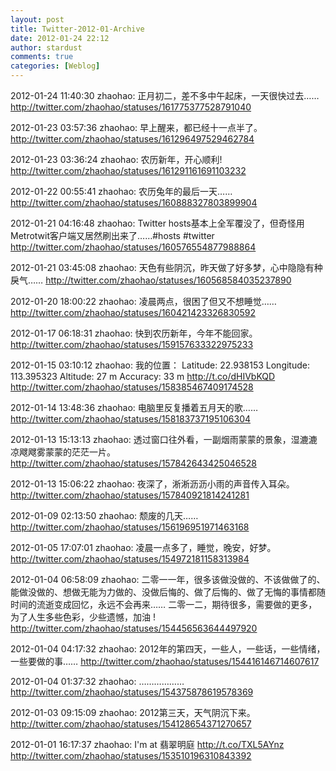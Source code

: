 ```yaml
---
layout: post
title: Twitter-2012-01-Archive
date: 2012-01-24 22:12
author: stardust
comments: true
categories: [Weblog]
---
```

2012-01-24 11:40:30
zhaohao: 正月初二，差不多中午起床，一天很快过去……
http://twitter.com/zhaohao/statuses/161775377528791040

2012-01-23 03:57:36
zhaohao: 早上醒来，都已经十一点半了。
http://twitter.com/zhaohao/statuses/161296497529462784

2012-01-23 03:36:24
zhaohao: 农历新年，开心顺利!
http://twitter.com/zhaohao/statuses/161291161691103232

2012-01-22 00:55:41
zhaohao: 农历兔年的最后一天……
http://twitter.com/zhaohao/statuses/160888327803899904

2012-01-21 04:16:48
zhaohao: Twitter hosts基本上全军覆没了，但奇怪用Metrotwit客户端又居然刷出来了……#hosts #twitter
http://twitter.com/zhaohao/statuses/160576554877988864

2012-01-21 03:45:08
zhaohao: 天色有些阴沉，昨天做了好多梦，心中隐隐有种戾气……
http://twitter.com/zhaohao/statuses/160568584035237890

2012-01-20 18:00:22
zhaohao: 凌晨两点，很困了但又不想睡觉……
http://twitter.com/zhaohao/statuses/160421423326830592

2012-01-17 06:18:31
zhaohao: 快到农历新年，今年不能回家。
http://twitter.com/zhaohao/statuses/159157633322975233

2012-01-15 03:10:12
zhaohao: 我的位置： Latitude: 22.938153 Longitude: 113.395323 Altitude: 27 m Accuracy: 33 m http://t.co/dHIVbKQD
http://twitter.com/zhaohao/statuses/158385467409174528

2012-01-14 13:48:36
zhaohao: 电脑里反复播着五月天的歌……
http://twitter.com/zhaohao/statuses/158183737195106304

2012-01-13 15:13:13
zhaohao: 透过窗口往外看，一副烟雨蒙蒙的景象，湿漉漉凉飕飕雾蒙蒙的茫茫一片。
http://twitter.com/zhaohao/statuses/157842643425046528

2012-01-13 15:06:22
zhaohao: 夜深了，淅淅沥沥小雨的声音传入耳朵。
http://twitter.com/zhaohao/statuses/157840921814241281

2012-01-09 02:13:50
zhaohao: 颓废的几天……
http://twitter.com/zhaohao/statuses/156196951971463168

2012-01-05 17:07:01
zhaohao: 凌晨一点多了，睡觉，晚安，好梦。
http://twitter.com/zhaohao/statuses/154972181158313984

2012-01-04 06:58:09
zhaohao: 二零一一年，很多该做没做的、不该做做了的、能做没做的、想做无能为力做的、没做后悔的、做了后悔的、做了无悔的事情都随时间的流逝变成回忆，永远不会再来…… 二零一二，期待很多，需要做的更多，为了人生多些色彩，少些遗憾，加油 !
http://twitter.com/zhaohao/statuses/154456563644497920

2012-01-04 04:17:32
zhaohao: 2012年的第四天，一些人，一些话，一些情绪，一些要做的事……
http://twitter.com/zhaohao/statuses/154416146714607617

2012-01-04 01:37:32
zhaohao: ………………
http://twitter.com/zhaohao/statuses/154375878619578369

2012-01-03 09:15:09
zhaohao: 2012第三天，天气阴沉下来。
http://twitter.com/zhaohao/statuses/154128654371270657

2012-01-01 16:17:37
zhaohao: I'm at 翡翠明庭 http://t.co/TXL5AYnz
http://twitter.com/zhaohao/statuses/153510196310843392
